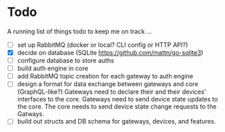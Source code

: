 # Todo

A running list of things todo to keep me on track ...

- [ ] set up RabbitMQ (docker or local? CLI config or HTTP API?)
- [x] decide on database (SQLite https://github.com/mattn/go-sqlite3)
- [ ] configure database to store auths
- [ ] build auth engine in core 
- [ ] add RabbitMQ topic creation for each gateway to auth engine
- [ ] design a format for data exchange between gateways and core (GraphQL-like?) Gateways need to declare their and their devices' interfaces to the core. Gateways need to send device state updates to the core. The core needs to send device state change requests to the Gatways. 
- [ ] build out structs and DB schema for gateways, devices, and features.
